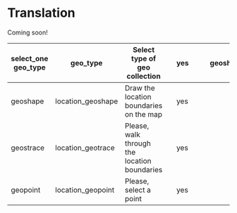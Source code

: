 # Translation

Coming soon!

| select\_one geo\_type | geo\_type | Select type of geo collection |  | yes |  |  | geoshape |  |
| --- | --- | - | --- | - | - | --- | --- | --- |
| geoshape | location\_geoshape | Draw the location boundaries on the map |  | yes |  |  |  | ${geo\_type}='geoshape' |
| geostrace | location\_geotrace | Please, walk through the location boundaries |  | yes |  |  |  | ${geo\_type}='geoshape' |
| geopoint | location\_geopoint | Please, select a point |  | yes |  |  |  | ${geo\_type}='geoshape' |

